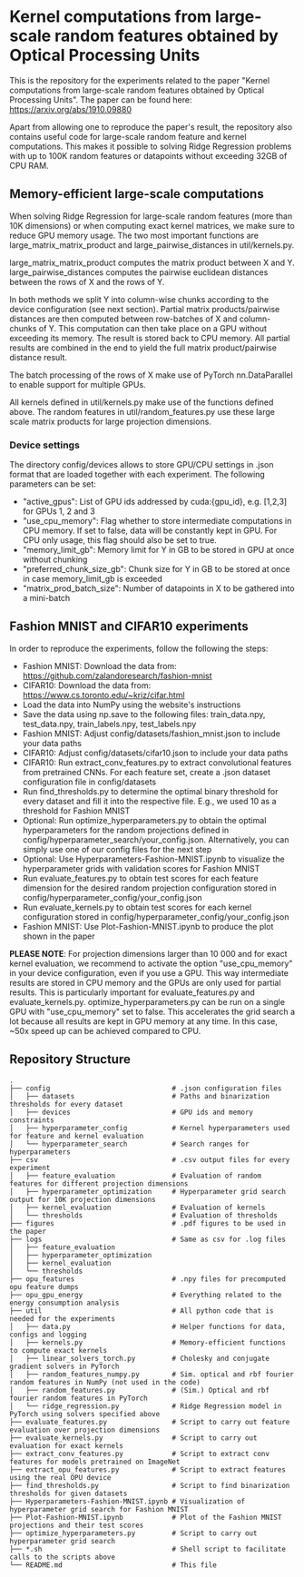# Kernel computations from large-scale random features obtained by Optical Processing Units
This is the repository for the experiments related to the paper "Kernel computations from large-scale random features obtained by Optical Processing Units". The paper can be found here: https://arxiv.org/abs/1910.09880

Apart from allowing one to reproduce the paper's result, the repository also contains useful code for large-scale random feature and kernel computations. This makes it possible to solving Ridge Regression problems with up to 100K random features or datapoints without exceeding 32GB of CPU RAM.

## Memory-efficient large-scale computations
When solving Ridge Regression for large-scale random features (more than 10K dimensions) or when computing exact kernel matrices, we make sure to reduce GPU memory usage. The two most important functions are large_matrix_matrix_product and large_pairwise_distances in util/kernels.py.

large_matrix_matrix_product computes the matrix product between X and Y. large_pairwise_distances computes the pairwise euclidean distances between the rows of X and the rows of Y.

In both methods we split Y into column-wise chunks according to the device configuration (see next section). Partial matrix products/pairwise distances are then computed between row-batches of X and column-chunks of Y. This computation can then take place on a GPU without exceeding its memory. The result is stored back to CPU memory. All partial results are combined in the end to yield the full matrix product/pairwise distance result.

The batch processing of the rows of X make use of PyTorch nn.DataParallel to enable support for multiple GPUs.

All kernels defined in util/kernels.py make use of the functions defined above. The random features in util/random_features.py use these large scale matrix products for large projection dimensions.

### Device settings
The directory config/devices allows to store GPU/CPU settings in .json format that are loaded together with each experiment. The following parameters can be set:
- "active_gpus": List of GPU ids addressed by cuda:{gpu_id}, e.g. [1,2,3] for GPUs 1, 2 and 3
- "use_cpu_memory": Flag whether to store intermediate computations in CPU memory. If set to false, data will be constantly kept in GPU. For CPU only usage, this flag should also be set to true.
- "memory_limit_gb": Memory limit for Y in GB to be stored in GPU at once without chunking
- "preferred_chunk_size_gb": Chunk size for Y in GB to be stored at once in case memory_limit_gb is exceeded
- "matrix_prod_batch_size": Number of datapoints in X to be gathered into a mini-batch

## Fashion MNIST and CIFAR10 experiments
In order to reproduce the experiments, follow the following the steps:
- Fashion MNIST: Download the data from: https://github.com/zalandoresearch/fashion-mnist
- CIFAR10: Download the data from: https://www.cs.toronto.edu/~kriz/cifar.html
- Load the data into NumPy using the website's instructions
- Save the data using np.save to the following files: train_data.npy, test_data.npy, train_labels.npy, test_labels.npy
- Fashion MNIST: Adjust config/datasets/fashion_mnist.json to include your data paths
- CIFAR10: Adjust config/datasets/cifar10.json to include your data paths
- CIFAR10: Run extract_conv_features.py to extract convolutional features from pretrained CNNs. For each feature set, create a .json dataset configuration file in config/datasets
- Run find_thresholds.py to determine the optimal binary threshold for every dataset and fill it into the respective file. E.g., we used 10 as a threshold for Fashion MNIST
- Optional: Run optimize_hyperparameters.py to obtain the optimal hyperparameters for the random projections defined in config/hyperparameter_search/your_config.json. Alternatively, you can simply use one of our config files for the next step
- Optional: Use Hyperparameters-Fashion-MNIST.ipynb to visualize the hyperparameter grids with validation scores for Fashion MNIST
- Run evaluate_features.py to obtain test scores for each feature dimension for the desired random projection configuration stored in config/hyperparameter_config/your_config.json
- Run evaluate_kernels.py to obtain test scores for each kernel configuration stored in config/hyperparameter_config/your_config.json
- Fashion MNIST: Use Plot-Fashion-MNIST.ipynb to produce the plot shown in the paper

**PLEASE NOTE**: For projection dimensions larger than 10 000 and for exact kernel evaluation, we recommend to activate the option "use_cpu_memory" in your device configuration, even if you use a GPU. This way intermediate results are stored in CPU memory and the GPUs are only used for partial results.
This is particularly important for evaluate_features.py and evaluate_kernels.py. optimize_hyperparameters.py can be run on a single GPU with "use_cpu_memory" set to false. This accelerates the grid search a lot because all results are kept in GPU memory at any time. In this case, ~50x speed up can be achieved compared to CPU.

## Repository Structure

    .
    ├── config                              # .json configuration files
    │   ├── datasets                        # Paths and binarization thresholds for every dataset
    │   ├── devices                         # GPU ids and memory constraints
    │   ├── hyperparameter_config           # Kernel hyperparameters used for feature and kernel evaluation
    │   └── hyperparameter_search           # Search ranges for hyperparameters
    ├── csv                                 # .csv output files for every experiment
    │   ├── feature_evaluation              # Evaluation of random features for different projection dimensions
    │   ├── hyperparameter_optimization     # Hyperparameter grid search output for 10K projection dimensions
    │   ├── kernel_evaluation               # Evaluation of kernels
    │   └── thresholds                      # Evaluation of thresholds
    ├── figures                             # .pdf figures to be used in the paper
    ├── logs                                # Same as csv for .log files
    │   ├── feature_evaluation
    │   ├── hyperparameter_optimization
    │   ├── kernel_evaluation
    │   └── thresholds
    ├── opu_features                        # .npy files for precomputed opu feature dumps
    ├── opu_gpu_energy                      # Everything related to the energy consumption analysis
    ├── util                                # All python code that is needed for the experiments
    │   ├── data.py                         # Helper functions for data, configs and logging
    │   ├── kernels.py                      # Memory-efficient functions to compute exact kernels
    │   ├── linear_solvers_torch.py         # Cholesky and conjugate gradient solvers in PyTorch
    │   ├── random_features_numpy.py        # Sim. optical and rbf fourier random features in NumPy (not used in the code)
    │   ├── random_features.py              # (Sim.) Optical and rbf fourier random features in PyTorch
    │   └── ridge_regression.py             # Ridge Regression model in PyTorch using solvers specified above
    ├── evaluate_features.py                # Script to carry out feature evaluation over projection dimensions
    ├── evaluate_kernels.py                 # Script to carry out evaluation for exact kernels
    ├── extract_conv_features.py            # Script to extract conv features for models pretrained on ImageNet
    ├── extract_opu_features.py             # Script to extract features using the real OPU device
    ├── find_thresholds.py                  # Script to find binarization thresholds for given datasets
    ├── Hyperparameters-Fashion-MNIST.ipynb # Visualization of hyperparameter grid search for Fashion MNIST
    ├── Plot-Fashion-MNIST.ipynb            # Plot of the Fashion MNIST projections and their test scores
    ├── optimize_hyperparameters.py         # Script to carry out hyperparameter grid search
    ├── *.sh                                # Shell script to facilitate calls to the scripts above
    └── README.md                           # This file